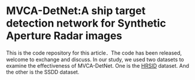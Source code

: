 # MVCA-DetNet:A ship target detection network for Synthetic Aperture Radar images
This is the code repository for this article．The code has been released, welcome to exchange and discuss.
In our study, we used two datasets to examine the effectiveness of MVCA-DetNet. One is the <a href="https://github.com/chaozhong2010/HRSID" title="HRSID">HRSID</a> dataset. And the other is the SSDD dataset.
